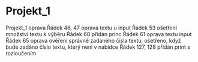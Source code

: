 # Projekt_1
Projekt_1 oprava
Řádek 46, 47 oprava textu u input
Řádek 53 ošetření množství textu k výběru
Řádek 60 přidán princ
Řádek 61 oprava textu input
Řádek 65 oprava ověření správně zadaného čísla textu, ošetřeno, když bude zadáno číslo textu, který není v nabídce
Řádek 127, 128 přidán print s rozloučením
